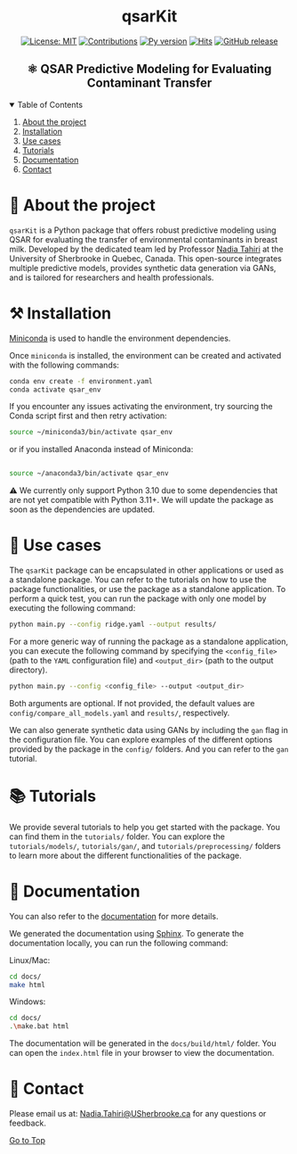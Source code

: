 <div align="center">
<h1>qsarKit</h1>

[![License: MIT](https://img.shields.io/badge/License-MIT-yellow.svg)](https://opensource.org/licenses/MIT)
[![Contributions](https://img.shields.io/badge/contributions-welcome-blue.svg)](https://pysd.readthedocs.io/en/latest/development/development_index.html)
[![Py version](https://img.shields.io/badge/python-3.10-blue)](https://pypi.python.org/pypi/pysd/)
[![Hits](https://hits.seeyoufarm.com/api/count/incr/badge.svg?url=https%3A%2F%2Fgithub.com%2Ftahiri-lab%2FQSAR&count_bg=%2379C83D&title_bg=%23555555&icon=&icon_color=%23E7E7E7&title=hits&edge_flat=false)](https://hits.seeyoufarm.com)
[![GitHub release](https://img.shields.io/badge/release-v1.0-blue)](https://github.com/tahiri-lab/QSAR/releases)

</div>

<h2 align="center">⚛️ QSAR Predictive Modeling for Evaluating Contaminant Transfer</h2>

<details open>
  <summary>Table of Contents</summary>
  <ol>
    <li>
      <a href="#about-the-project">About the project</a>
    </li>
    <li>
      <a href="#installation">Installation</a>
    </li>
     <li>
       <a href="#use-cases">Use cases</a>
    </li>
    <li>
      <a href="#tutorials">Tutorials</a>
    </li>
    <li>
      <a href="#documentation">Documentation</a>
    </li>
    <li>
      <a href="#contact">Contact</a>
    </li>
  </ol>
</details>

<a id="about-the-project"></a>

# 📝 About the project

`qsarKit` is a Python package that offers robust predictive modeling using QSAR for evaluating the transfer of
environmental contaminants in breast milk. Developed by the dedicated team led by
Professor [Nadia Tahiri](https://tahirinadia.github.io/) at the University of Sherbrooke in Quebec, Canada. This
open-source integrates multiple predictive models, provides synthetic data generation via GANs, and is tailored for
researchers and health professionals.

<a id="installation"></a>

# ⚒️ Installation

[Miniconda](https://docs.conda.io/projects/miniconda/en/latest/miniconda-install.html) is used to handle the environment
dependencies.

Once ```miniconda``` is installed, the environment can be created and activated with the following commands:

```bash
conda env create -f environment.yaml
conda activate qsar_env
```

If you encounter any issues activating the environment, try sourcing the Conda script first and then retry activation:

```bash
source ~/miniconda3/bin/activate qsar_env
```

or if you installed Anaconda instead of Miniconda:
```bash

source ~/anaconda3/bin/activate qsar_env
```

⚠️ We currently only support Python 3.10 due to some dependencies that are not yet compatible with Python 3.11+. We will
update the package as soon as the dependencies are updated.

<a id="use-cases"></a>

# 🚀 Use cases

The `qsarKit` package can be encapsulated in other applications or used as a standalone package.
You can refer to the tutorials on how to use the package functionalities, or use the package as a standalone application.
To perform a quick test, you can run the package with only one model by executing the following command:

```bash
python main.py --config ridge.yaml --output results/
```

For a more generic way of running the package as a standalone application, you can execute the following command by
specifying the ```<config_file>``` (path to the `YAML` configuration file) and ```<output_dir>``` (path to the output
directory).

```bash
python main.py --config <config_file> --output <output_dir>
```

Both arguments are optional. If not provided, the default values are ```config/compare_all_models.yaml```
and ```results/```, respectively.

We can also generate synthetic data using GANs by including the ```gan``` flag in the configuration file.
You can explore examples of the different options provided by the package in the ```config/``` folders.
And you can refer to the ```gan``` tutorial.

<a id="tutorials"></a>

# 📚 Tutorials

We provide several tutorials to help you get started with the package. You can find them in the ```tutorials/``` folder.
You can explore the ```tutorials/models/```, ```tutorials/gan/```, and ```tutorials/preprocessing/``` folders to learn
more about the different functionalities of the package.

<a id="documentation"></a>

# 📖 Documentation

You can also refer to the [documentation](https://tahiri-lab.github.io/QSAR/) for more details.

We generated the documentation using [Sphinx](https://www.sphinx-doc.org/en/master/). To generate the documentation
locally, you can run the following command:

Linux/Mac:
```bash
cd docs/
make html
```

Windows:
```bash
cd docs/
.\make.bat html
```

The documentation will be generated in the ```docs/build/html/``` folder. You can open the ```index.html``` file in your
browser to view the documentation.

<a id="contact"></a>

# 📧 Contact

Please email us at: <Nadia.Tahiri@USherbrooke.ca> for any questions or feedback.

[Go to Top](#about-the-project)
